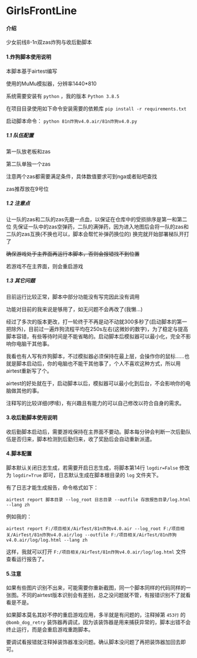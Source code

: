 # GirlsFrontLine

#### 介绍
少女前线8-1n双zas炸狗与收后勤脚本

#### 1.炸狗脚本使用说明
本脚本基于airtest编写

使用的MuMu模拟器，分辨率1440*810

系统需要安装有 `python` ，我的版本 `Python 3.8.5`

在项目目录使用如下命令安装需要的依赖库
`pip install -r requirements.txt`

启动脚本命令： `python 81n炸狗v4.0.air/81n炸狗v4.0.py`

##### 1.1 队伍配置

第一队放老板和zas

第二队单独一个zas

注意两个zas都需要满足条件，具体数值要求可到nga或者贴吧查找

zas推荐放在9号位

##### 1.2 注意点

让一队的zas和二队的zas先磨一点血，以保证在仓库中的受损排序是第一和第二位
先保证一队中的zas空弹药，二队的满弹药，因为进入地图后会将一队的zas和二队的zas互换(不换也可以，脚本会帮忙补弹药换位的)
换完就开始部署梯队开打了

~~确保游戏处于主界面再运行本脚本，否则会报错找不到位置~~

若游戏不在主界面，则会重启游戏

##### 1.3 其它问题
目前运行比较正常，脚本中部分功能没有写完因此没有调用

功能对目前的我来说是够用了，如无问题不会再改了(我懒...)

经过了多次的版本更改，打一轮终于不再是动不动就300多秒了(启动脚本的第一把除外)，目前过一遍炸狗流程平均在250s左右(这微妙的数字)，为了稳定与提高脚本容错，有些等待时间是不能省略的。启动脚本后模拟器可以最小化，完全不影响你电脑干其他事。

我看也有人写有炸狗脚本，不过模拟器必须保持在最上层，会操作你的鼠标......也就是脚本启动后，你的电脑也不能干其他事了，个人不喜欢这种方式，所以用airtest重新写了个。

airtest的好处就在于，启动脚本以后，模拟器可以最小化到后台，不会影响你的电脑做其他的事。

注释写的比较详细(啰嗦)，有兴趣且有能力的可以自己修改以符合自身的需求。



#### 3.收后勤脚本使用说明
收后勤脚本启动后，需要游戏保持在主界面不要动。脚本每分钟会判断一次后勤队伍是否归来，脚本检测到后勤归来，收了奖励后会自动重新派遣。



#### 4.脚本配置

脚本默认关闭日志生成，若需要开启日志生成，将脚本第14行 `logdir=False` 修改为 `logdir=True`  即可，日志默认生成在脚本根目录的 `log` 文件夹下。

有了日志才能生成报告，命令格式如下：

```
airtest report 脚本目录 --log_root 日志目录 --outfile 存放报告目录/log.html --lang zh
```

例如我的：

```
airtest report F:/项目相关/AirTest/81n炸狗v4.0.air --log_root F:/项目相关/AirTest/81n炸狗v4.0.air/log --outfile F:/项目相关/AirTest/81n炸狗v4.0.air/log/log.html --lang zh
```

这样，我就可以打开 `F:/项目相关/AirTest/81n炸狗v4.0.air/log/log.html` 文件查看运行报告了。



#### 5.注意

如果有些图片识别不出来，可能需要你重新截图，同一个脚本同样的代码同样的一张图。不同的airtest版本识别会有差别，总之没问题就不管，有报错识别不了就看看是不是。

如果脚本莫名其妙不停的重启游戏应用，多半就是有问题的，注释掉第 `453行` 的 `@bomb_dog_retry` 装饰器再调试，因为该装饰器是用来捕获异常的，脚本出错不会终止运行，而是会重启游戏重跑脚本。

要调试看报错就注释掉装饰器准没问题。确认脚本没问题了再把装饰器加回去即可。

